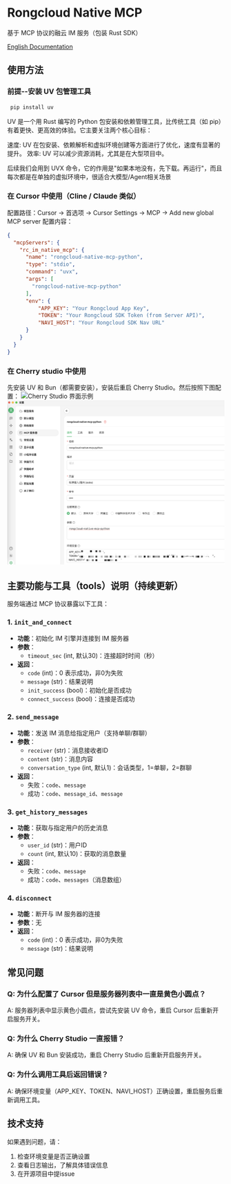 # Rongcloud Native MCP

基于 MCP 协议的融云 IM 服务（包装 Rust SDK）

[English Documentation](README_EN.md)

## 使用方法

### 前提--安装 UV 包管理工具

```bash
 pip install uv 
```

UV 是一个用 Rust 编写的 Python 包安装和依赖管理工具，比传统工具（如 pip）有着更快、更高效的体验。它主要关注两个核心目标：

速度: UV 在包安装、依赖解析和虚拟环境创建等方面进行了优化，速度有显著的提升。
效率: UV 可以减少资源消耗，尤其是在大型项目中。

后续我们会用到 UVX 命令，它的作用是"如果本地没有，先下载。再运行"，而且每次都是在单独的虚拟环境中，很适合大模型/Agent相关场景

### 在 Cursor 中使用（Cline / Claude 类似）

配置路径：Cursor -> 首选项 -> Cursor Settings -> MCP -> Add new global MCP server
配置内容：

```json
{
  "mcpServers": {
    "rc_im_native_mcp": {
      "name": "rongcloud-native-mcp-python",
      "type": "stdio",
      "command": "uvx",
      "args": [
        "rongcloud-native-mcp-python"
      ],
      "env": {
          "APP_KEY": "Your Rongcloud App Key",
          "TOKEN": "Your Rongcloud SDK Token (from Server API)",
          "NAVI_HOST": "Your Rongcloud SDK Nav URL"
      }
    }
  }
}

```

### 在 Cherry studio 中使用

先安装 UV 和 Bun（都需要安装），安装后重启 Cherry Studio。然后按照下图配置：
![Cherry Studio 界面示例](readme_img/cherry-studio-0.png)
![Cherry Studio 界面示例](readme_img/cherry-studio.png)

## 主要功能与工具（tools）说明（持续更新）

服务端通过 MCP 协议暴露以下工具：

### 1. `init_and_connect`

- **功能**：初始化 IM 引擎并连接到 IM 服务器
- **参数**：
  - `timeout_sec` (int, 默认30)：连接超时时间（秒）
- **返回**：
  - `code` (int)：0 表示成功，非0为失败
  - `message` (str)：结果说明
  - `init_success` (bool)：初始化是否成功
  - `connect_success` (bool)：连接是否成功

### 2. `send_message`

- **功能**：发送 IM 消息给指定用户（支持单聊/群聊）
- **参数**：
  - `receiver` (str)：消息接收者ID
  - `content` (str)：消息内容
  - `conversation_type` (int, 默认1)：会话类型，1=单聊，2=群聊
- **返回**：
  - 失败：`code`、`message`
  - 成功：`code`、`message_id`、`message`

### 3. `get_history_messages`

- **功能**：获取与指定用户的历史消息
- **参数**：
  - `user_id` (str)：用户ID
  - `count` (int, 默认10)：获取的消息数量
- **返回**：
  - 失败：`code`、`message`
  - 成功：`code`、`messages`（消息数组）

### 4. `disconnect`

- **功能**：断开与 IM 服务器的连接
- **参数**：无
- **返回**：
  - `code` (int)：0 表示成功，非0为失败
  - `message` (str)：结果说明

## 常见问题

### Q: 为什么配置了 Cursor 但是服务器列表中一直是黄色小圆点？

A: 服务器列表中显示黄色小圆点，尝试先安装 UV 命令，重启 Cursor 后重新开启服务开关。

### Q: 为什么 Cherry Studio 一直报错？

A: 确保 UV 和 Bun 安装成功，重启 Cherry Studio 后重新开启服务开关。

### Q: 为什么调用工具后返回错误？

A: 确保环境变量（APP_KEY、TOKEN、NAVI_HOST）正确设置，重启服务后重新调用工具。

## 技术支持

如果遇到问题，请：

1. 检查环境变量是否正确设置
2. 查看日志输出，了解具体错误信息
3. 在开源项目中提issue
